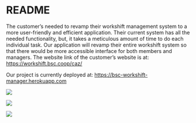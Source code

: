 # README

The customer’s needed to revamp their workshift management system to a more user-friendly and efficient application. Their current system has all the needed functionality, but, it takes a meticulous amount of time to do each individual task. Our application will  revamp their entire workshift system so that there would be more accessible interface for both members and managers. The website link of the customer’s website is at:
https://workshift.bsc.coop/caz/

Our project is currently deployed at:
https://bsc-workshift-manager.herokuapp.com

<a href="https://codeclimate.com/github/an-ju/bsc-workshift-manager/maintainability"><img src="https://api.codeclimate.com/v1/badges/477a3a7e3b9deef4b99a/maintainability" /></a>

<a href="https://codeclimate.com/github/an-ju/bsc-workshift-manager/test_coverage"><img src="https://api.codeclimate.com/v1/badges/477a3a7e3b9deef4b99a/test_coverage" /></a>

<a href="https://travis-ci.org/an-ju/bsc-workshift-manager"><image src="https://travis-ci.org/an-ju/bsc-workshift-manager.svg?branch=master"/></a>

